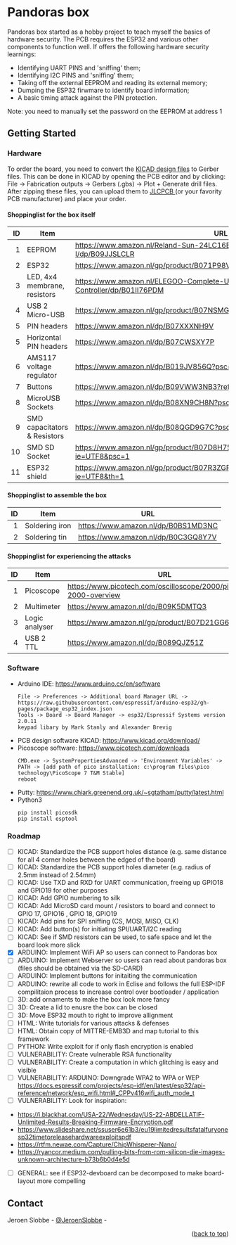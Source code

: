 # Pandoras box

Pandoras box started as a hobby project to teach myself the basics of hardware security. The PCB requires the ESP32 and various other components to function well. If offers the following hardware security learnings:

* Identifying UART PINS and 'sniffing' them;
* Identifying I2C PINS and 'sniffing' them;
* Taking off the external EEPROM and reading its external memory;
* Dumping the ESP32 firwmare to identify board information;
* A basic timing attack against the PIN protection.

Note: you need to manually set the password on the EEPROM at address 1

## Getting Started

### Hardware 
To order the board, you need to convert the <a href="https://github.com/JeroenSlobbe/Hardware/tree/main/Pandoras%20box/KICAD%20design/1.0">KICAD design files</a> to Gerber files. This can be done in KICAD by opening the PCB editor and by clicking: File -> Fabrication outputs -> Gerbers (.gbs) -> Plot + Generate drill files. After zipping these files, you can upload them to <a href="https://jlcpcb.com/"> JLCPCB </a> (or your favority PCB manufacturer) and place your order.

#### Shoppinglist for the box itself

| ID | Item | URL |
|-----:|-----------|-----------|
|     1| EEPROM    |https://www.amazon.nl/Reland-Sun-24LC16B-I-24LC128-I-24LC512-I/dp/B09JJSLCLR|
|     2| ESP32    |https://www.amazon.nl/gp/product/B071P98VTG/|
|     3| LED, 4x4 membrane, resistors| https://www.amazon.nl/ELEGOO-Complete-Ultimate-Gebruiken-Controller/dp/B01II76PDM|
|     4| USB 2 Micro-USB    |https://www.amazon.nl/gp/product/B07NSMG2QQ|
|     5| PIN headers      |https://www.amazon.nl/dp/B07XXXNH9V |
|     5| Horizontal PIN headers     | https://www.amazon.nl/dp/B07CWSXY7P |
|     6| AMS117 voltage regulator | https://www.amazon.nl/dp/B019JV856Q?psc=1&ref=ppx_yo2ov_dt_b_product_details |
|     7| Buttons | https://www.amazon.nl/dp/B09VWW3NB3?ref=ppx_yo2ov_dt_b_product_details&th=1|
|     8| MicroUSB Sockets | https://www.amazon.nl/dp/B08XN9CH8N?psc=1&ref=ppx_yo2ov_dt_b_product_details |
|     9| SMD capacitators & Resistors | https://www.amazon.nl/dp/B08QGD9G7C?psc=1&ref=ppx_yo2ov_dt_b_product_details |
|    10| SMD SD Socket | https://www.amazon.nl/gp/product/B07D8H754H/ref=ppx_yo_dt_b_asin_title_o02_s00?ie=UTF8&psc=1 |
|    11| ESP32 shield | https://www.amazon.nl/gp/product/B07R3ZGR2P/ref=ppx_yo_dt_b_asin_title_o03_s00?ie=UTF8&th=1 |


####  Shoppinglist to assemble the box

| ID | Item | URL |
|-----:|-----------|-----------|
|     1| Soldering iron    |https://www.amazon.nl/dp/B0BS1MD3NC|
|     2| Soldering tin    | https://www.amazon.nl/dp/B0C3GQ8Y7V|


#### Shoppinglist for experiencing the attacks

| ID | Item | URL |
|-----:|-----------|-----------|
|     1| Picoscope    |https://www.picotech.com/oscilloscope/2000/picoscope-2000-overview|
|     2| Multimeter    |https://www.amazon.nl/dp/B09K5DMTQ3|
|     3| Logic analyser| https://www.amazon.nl/gp/product/B07D21GG6J|
|     4| USB 2 TTL | https://www.amazon.nl/dp/B089QJZ51Z|


### Software

* Arduino IDE: https://www.arduino.cc/en/software
  ```
  File -> Preferences -> Additional board Manager URL -> https://raw.githubusercontent.com/espressif/arduino-esp32/gh-pages/package_esp32_index.json
  Tools -> Board -> Board Manager -> esp32/Espressif Systems version 2.0.11
  keypad libary by Mark Stanly and Alexander Brevig
  ```
* PCB design software KICAD: https://www.kicad.org/download/
* Picoscope software: https://www.picotech.com/downloads
  ```
  CMD.exe -> SystemPropertiesAdvanced -> 'Environment Variables' -> PATH -> [add path of pico installation: c:\program files\pico technology\PicoScope 7 T&M Stable]
  reboot
  ```
* Putty: https://www.chiark.greenend.org.uk/~sgtatham/putty/latest.html
* Python3
  ```
  pip install picosdk
  pip install esptool
  ```

### Roadmap
- [ ] KICAD: Standardize the PCB support holes distance (e.g. same distance for all 4 corner holes between the edged of the board)  
- [ ] KICAD: Standardize the PCB support holes diameter (e.g. radius of 2.5mm instead of 2.54mm)
- [ ] KICAD: Use TXD and RXD for UART communication, freeing up GPIO18 and GPIO19 for other purposes
- [ ] KICAD: Add GPIO numbering to silk
- [ ] KICAD: Add MicroSD card mount / resistors to board and connect to GPIO 17, GPIO16 , GPIO 18, GPIO19
- [ ] KICAD: Add pins for SPI sniffing (CS, MOSI, MISO, CLK)
- [ ] KICAD: Add button(s) for initiating SPI/UART/I2C reading
- [ ] KICAD: See if SMD resistors can be used, to safe space and let the board look more slick
- [x] ARDUINO: Implement WiFi AP so users can connect to Pandoras box
- [ ] ARDUINO: Implement Webserver so users can read about pandoras box (files should be obtained via the SD-CARD)
- [ ] ARDUINO: Implement buttons for initaiting the communication
- [ ] ARDUINO: rewrite all code to work in Eclise and follows the full ESP-IDF compilitaion process to increase control over bootloader / application
- [ ] 3D: add ornaments to make the box look more fancy
- [ ] 3D: Create a lid to enusre the box can be closed
- [ ] 3D: Move ESP32 mouth to right to improve allignment
- [ ] HTML: Write tutorials for various attacks & defenses
- [ ] HTML: Obtain copy of MITTRE-EMB3D and map tutorial to this framework
- [ ] PYTHON: Write exploit for if only flash encryption is enabled
- [ ] VULNERABILITY: Create vulnerable RSA functionality
- [ ] VULNERABILITY: Create a computation in which glitching is easy and visible
- [ ] VULNERABILITY: ARDUINO: Downgrade WPA2 to WPA or WEP https://docs.espressif.com/projects/esp-idf/en/latest/esp32/api-reference/network/esp_wifi.html#_CPPv416wifi_auth_mode_t
- [ ] VULNERABILITY: Look for inspiration:
* https://i.blackhat.com/USA-22/Wednesday/US-22-ABDELLATIF-Unlimited-Results-Breaking-Firmware-Encryption.pdf
* https://www.slideshare.net/ssuser6e61b3/eu19limitedresultsfatalfuryonesp32timetoreleasehardwareexploitspdf
* https://rtfm.newae.com/Capture/ChipWhisperer-Nano/
* https://ryancor.medium.com/pulling-bits-from-rom-silicon-die-images-unknown-architecture-b73b6b0d4e5d
- [ ] GENERAL: see if ESP32-devboard can be decomposed to make board-layout more compelling


<!-- CONTACT -->
## Contact

Jeroen Slobbe - [@JeroenSlobbe](https://twitter.com/JeroenSlobbe) -

<p align="right">(<a href="#readme-top">back to top</a>)</p>
